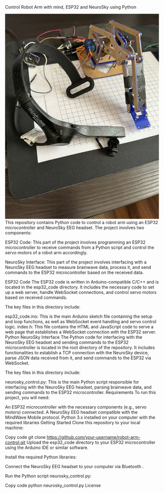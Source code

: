 Control Robot Arm with mind,  ESP32 and NeuroSky using Python

![Robot Arm](robotarm.jpg)
This repository contains Python code to control a robot arm using an ESP32 microcontroller and NeuroSky EEG headset. The project involves two components:

ESP32 Code: This part of the project involves programming an ESP32 microcontroller to receive commands from a Python script and control the servo motors of a robot arm accordingly.

NeuroSky Interface: This part of the project involves interfacing with a NeuroSky EEG headset to measure brainwave data, process it, and send commands to the ESP32 microcontroller based on the received data.

ESP32 Code
The ESP32 code is written in Arduino-compatible C/C++ and is located in the esp32_code directory. It includes the necessary code to set up a web server, handle WebSocket connections, and control servo motors based on received commands.

The key files in this directory include:

esp32_code.ino: This is the main Arduino sketch file containing the setup and loop functions, as well as WebSocket event handling and servo control logic.
index.h: This file contains the HTML and JavaScript code to serve a web page that establishes a WebSocket connection with the ESP32 server.
Python NeuroSky Interface
The Python code for interfacing with the NeuroSky EEG headset and sending commands to the ESP32 microcontroller is located in the root directory of the repository. It includes functionalities to establish a TCP connection with the NeuroSky device, parse JSON data received from it, and send commands to the ESP32 via WebSocket.

The key files in this directory include:

neurosky_control.py: This is the main Python script responsible for interfacing with the NeuroSky EEG headset, parsing brainwave data, and sending commands to the ESP32 microcontroller.
Requirements
To run this project, you will need:

An ESP32 microcontroller with the necessary components (e.g., servo motors) connected.
A NeuroSky EEG headset compatible with the MindWave Mobile protocol.
Python 3.x installed on your computer with the required libraries 
Getting Started
Clone this repository to your local machine:


Copy code
git clone https://github.com/your-username/robot-arm-control.git
Upload the esp32_code directory to your ESP32 microcontroller using the Arduino IDE or similar software.

Install the required Python libraries:

Connect the NeuroSky EEG headset to your computer via Bluetooth .

Run the Python script neurosky_control.py:


Copy code
python neurosky_control.py
License
